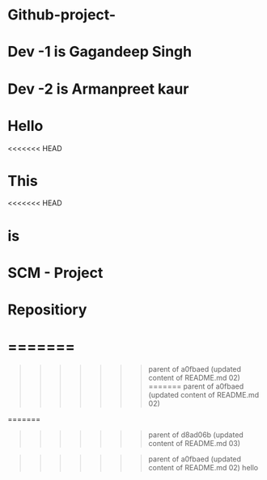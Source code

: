 # Github-project- 

# Dev -1 is Gagandeep Singh
# Dev -2 is Armanpreet kaur


# Hello
<<<<<<< HEAD
# This
<<<<<<< HEAD
# is
# SCM - Project
# Repositiory
=======
=======
>>>>>>> parent of a0fbaed (updated content of README.md 02)
=======
>>>>>>> parent of a0fbaed (updated content of README.md 02)
<!-- # This -->
=======
>>>>>>> parent of d8ad06b (updated content of README.md 03)
<!-- # is -->
<!-- # SCM - Project -->
<!-- # Repositiory -->
>>>>>>> parent of a0fbaed (updated content of README.md 02)
hello
